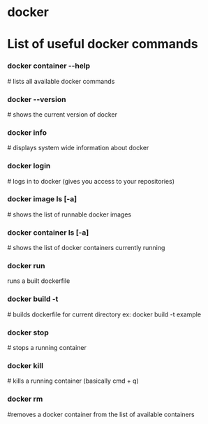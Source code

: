 # docker
<h1>List of useful docker commands</h1>

<h3>docker container --help</h3> # lists all available docker commands

<h3>docker --version</h3> # shows the current version of docker

<h3>docker info</h3> # displays system wide information about docker

<h3>docker login</h3> # logs in to docker (gives you access to your repositories)

<h3>docker image ls [-a]</h3> # shows the list of runnable docker images

<h3>docker container ls [-a]</h3> # shows the list of docker containers currently running

<h3>docker run <dockerfile></h3> runs a built dockerfile
  
<h3>docker build -t <dockerfile></h3> # builds dockerfile for current directory
  ex: docker build -t example
  
<h3>docker stop <container id></h3> # stops a running container
  
<h3>docker kill <container id></h3> # kills a running container (basically cmd + q)
  
<h3>docker rm <container id></h3> #removes a docker container from the list of available containers
  
 
